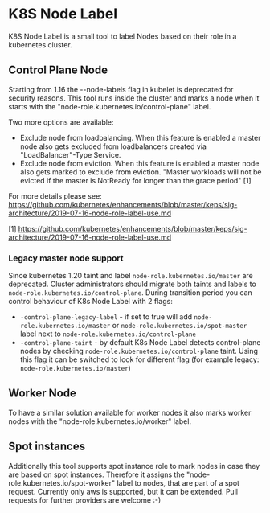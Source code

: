 # K8S Node Label

K8S Node Label is a small tool to label Nodes based on their role in a kubernetes cluster.

## Control Plane Node

Starting from 1.16 the --node-labels flag in kubelet is deprecated for security reasons. This tool runs inside the cluster and marks a node when it starts with the
"node-role.kubernetes.io/control-plane" label.

Two more options are available:

* Exclude node from loadbalancing. When this feature is enabled a master node also gets excluded from loadbalancers created via "LoadBalancer"-Type Service.
* Exclude node from eviction. When this feature is enabled a master node also gets marked to exclude from eviction. "Master workloads will not be evicted if the master is NotReady for longer than the grace period" [1]

For more details please see: https://github.com/kubernetes/enhancements/blob/master/keps/sig-architecture/2019-07-16-node-role-label-use.md

[1] https://github.com/kubernetes/enhancements/blob/master/keps/sig-architecture/2019-07-16-node-role-label-use.md

### Legacy master node support
Since kubernetes 1.20 taint and label `node-role.kubernetes.io/master` are deprecated. Cluster administrators should migrate both taints and labels to `node-role.kubernetes.io/control-plane`. 
During transition period you can control behaviour of K8s Node Label with 2 flags:
* `-control-plane-legacy-label` - if set to true will add `node-role.kubernetes.io/master` or `node-role.kubernetes.io/spot-master` label next to `node-role.kubernetes.io/control-plane`
* `-control-plane-taint` - by default K8s Node Label detects control-plane nodes by checking `node-role.kubernetes.io/control-plane` taint. Using this flag it can be switched to look for different flag (for example legacy: `node-role.kubernetes.io/master`)

## Worker Node

To have a similar solution available for worker nodes it also marks worker nodes with the "node-role.kubernetes.io/worker" label.

## Spot instances

Additionally this tool supports spot instance role to mark nodes in case they are based on spot instances.
Therefore it assigns the "node-role.kubernetes.io/spot-worker" label to nodes, that are part of a spot request.
Currently only aws is supported, but it can be extended. Pull requests for further providers are welcome :-)